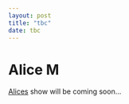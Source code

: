 ```yaml
---
layout: post
title: "tbc"
date: tbc
---
```


# Alice M

[Alices](https://pegs.site/drafts/core/alice-m) show will be coming soon...
